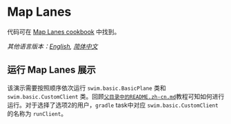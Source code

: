 # Map Lanes

代码可在 [Map Lanes cookbook](https://swimos.org/tutorials/map-lanes/) 中找到。

*其他语言版本：[English](README.md), [简体中文](README.zh-cn.md)*

## 运行 Map Lanes 展示

该演示需要按照顺序依次运行 `swim.basic.BasicPlane` 类和 `swim.basic.CustomClient` 类。回顾[`父目录中的README.zh-cn.md`](../README.zh-cn.md)教程可知如何进行运行。对于选择了选项2的用户，`gradle` task中对应 `swim.basic.CustomClient` 的名称为 `runClient`。
